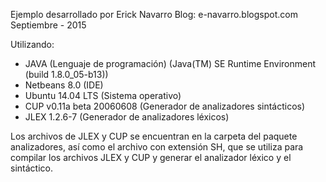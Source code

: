 Ejemplo desarrollado por Erick Navarro
Blog: e-navarro.blogspot.com
Septiembre - 2015
 
Utilizando:
* JAVA (Lenguaje de programación) (Java(TM) SE Runtime Environment (build 1.8.0_05-b13))
* Netbeans 8.0 (IDE)
* Ubuntu 14.04 LTS (Sistema operativo)
* CUP v0.11a beta 20060608 (Generador de analizadores sintácticos)
* JLEX 1.2.6-7 (Generador de analizadores léxicos) 

Los archivos de JLEX y CUP se encuentran en la carpeta del paquete 
analizadores, así como el archivo con extensión SH, que se utiliza 
para compilar los archivos JLEX y CUP y generar el analizador léxico 
y el sintáctico. 
